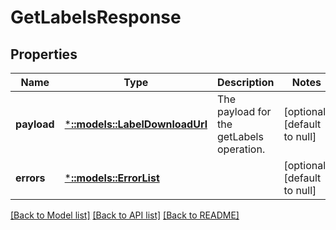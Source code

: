 # GetLabelsResponse

## Properties
Name | Type | Description | Notes
------------ | ------------- | ------------- | -------------
**payload** | [***::models::LabelDownloadUrl**](LabelDownloadURL.md) | The payload for the getLabels operation. | [optional] [default to null]
**errors** | [***::models::ErrorList**](ErrorList.md) |  | [optional] [default to null]

[[Back to Model list]](../README.md#documentation-for-models) [[Back to API list]](../README.md#documentation-for-api-endpoints) [[Back to README]](../README.md)


